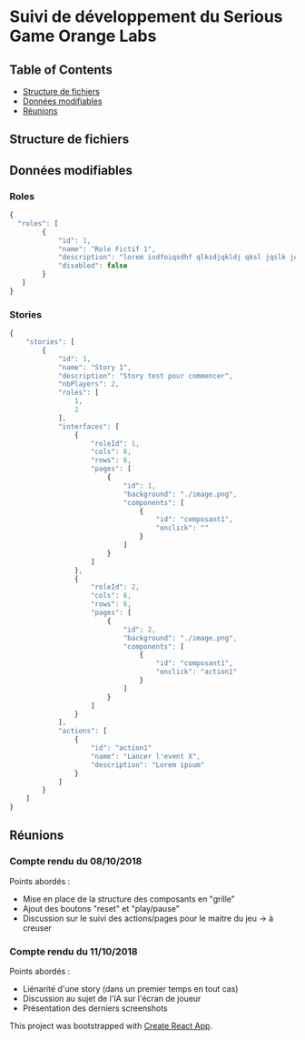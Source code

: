 # Suivi de développement du Serious Game Orange Labs

## Table of Contents

- [Structure de fichiers](#structure-de-fichiers)
- [Données modifiables](#données-modifiables)
- [Réunions](#réunions)


## Structure de fichiers

## Données modifiables
### Roles
```javascript
{
  "roles": [
        {
            "id": 1,
            "name": "Role Fictif 1",
            "description": "lorem isdfoiqsdhf qlksdjqkldj qksl jqslk jqks jqld",
            "disabled": false
        }
   ]
}
```

### Stories
```javascript
{
    "stories": [
        {
            "id": 1,
            "name": "Story 1",
            "description": "Story test pour commencer",
            "nbPlayers": 2,
            "roles": [
                1,
                2
            ],
            "interfaces": [
                {
                    "roleId": 1,
                    "cols": 6,
                    "rows": 6,
                    "pages": [
                        {
                            "id": 1,
                            "background": "./image.png",
                            "components": [
                                {
                                    "id": "composant1",
                                    "onclick": ""
                                }
                            ]
                        }
                    ]
                },
                {
                    "roleId": 2,
                    "cols": 6,
                    "rows": 6,
                    "pages": [
                        {
                            "id": 2,
                            "background": "./image.png",
                            "components": [
                                {
                                    "id": "composant1",
                                    "onclick": "action1"
                                }
                            ]
                        }
                    ]
                }
            ],
            "actions": [
                {
                    "id": "action1"
                    "name": "Lancer l'event X",
                    "description": "Lorem ipsum"
                }
            ]
        }
    ]
}
```
## Réunions

### Compte rendu du 08/10/2018
Points abordés :
- Mise en place de la structure des composants en "grille"
- Ajout des boutons "reset" et "play/pause"
- Discussion sur le suivi des actions/pages pour le maitre du jeu -> à creuser

### Compte rendu du 11/10/2018
Points abordés :
- Liénarité d'une story (dans un premier temps en tout cas)
- Discussion au sujet de l'IA sur l'écran de joueur
- Présentation des derniers screenshots


This project was bootstrapped with [Create React App](https://github.com/facebookincubator/create-react-app).
